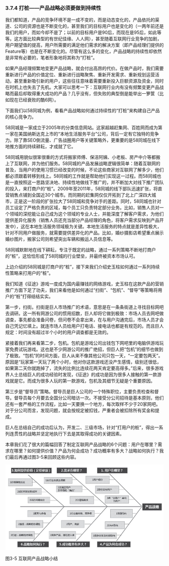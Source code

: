 ### 3.7.4 打桩——产品战略必须要做到持续性

我们都知道，产品的竞争环境不是一成不变的，而是动态变化的，产品依托的渠道、公司的资源也是不断变化的，甚至我们的目标用户也是变化的（一两年前还是我们的用户，而如今却不是了；以前的目标用户是90后，而现在是95后，如此等等。这方面比较典型的有世纪佳缘、人人网），甚至随着互联网行业竞争的加剧，用户期望值的提高，用户所需要的满足他们需求的解决方案（即产品经理们提供的Feature等）也是在不断变化的。尽管有这么多的变化，产品战略的持续性却依然是非常有必要的，笔者形象地将其称为“打桩”。

如果产品经理频繁地变更产品战略，就会付出高昂的代价。在做产品时，我们需要重新进行产品的价值定位、重新进行战略聚焦、重新开发需求、重新规划运营活动，甚至重新吸引新的用户，这些往往意味着需要重新投入巨额资源及资金，同时在时机上也失去了先机。大家可以思考一下：互联网行业内有没有频繁变更产品战略而最后却取得重大成功的产品？几乎没有，但失败的典型倒是能举出一箩筐（比如现在已经衰败的酷6网）。

下面我们以58同城为例，看看产品战略如何通过持续性的“打桩”来构建自己产品的核心竞争力。

58同城是一家成立于2005年的分类信息网站。这家超越赶集网、百姓网而成为第一家在美国纳斯达克上市的“本地生活服务平台”公司，背后一定有它独特的竞争力。除了靠SEO倒流量、广告战圈用户等关键策略外，更重要的是58同城在线下地推方面的持续耕耘，才成就了它。

58同城用貌似很笨很重的方式将搬家师傅、保洁阿姨、小老板、房产中介等都搬上了互联网，并为他们服务。58同城的产品发展战略逻辑很简单：随着互联网的普及，当用户的使用习惯已经改变的时候，不论这些商家对互联网了解多少，他们都必须跟着转移到线上。58同城的工作就是帮助他们实现这一过程。而58同城也是一直按照这一思路坚决地、持续性地做线下推广的，并不断加大对线下推广团队的投入，来打商户的“桩”。2009年至2011年，58同城的线下部队迅速扩张，将直营销售点铺到全国近30个城市。而同期的赶集网仅仅开拓到了北上广深四大城市，正是这一阶段的扩张拉大了58同城和竞争对手的差距。同时，58同城也针对员工设定了严格负责的区域，每个员工只负责特定部分业务。比如，销售人员对一个领域的深挖能让自己成为这个领域的专业人士，并能深度了解客户需求，为他们提供差异化服务（销售人员还充当部分产品经理的角色，将客户需求反映到产品开发中），这在本地生活服务领域极为关键。本地生活服务的特点就是差异性极大，针对不同用户做服务，就需要提供差异化的产品。比如，婚纱摄影店希望重点展示婚纱图片，搬家公司则希望突出车辆和搬运人员信息等。

58同城默默地在线下耕耘，专注于既定的战略，通过一系列策略不断地打商户的“桩”，这恰恰形成了58同城的行业壁垒，并最终被资本市场认可。

上边介绍的58同城是打商户的“桩”，接下来我们介绍史玉柱如何通过一系列持续性策略来打用户的“桩”。

我们知道《征途》游戏一度成为国内最赚钱的网络游戏，史玉柱在这款产品的营销推广方面下足了功夫，我们来看他是如何通过“扫街”、“包机”、“督导”等策略将用户的“桩”打得结结实实。

第一步，扫街。扫街是巨人市场推广的术语，意思是在一条条街道上寻找目标网吧去调研。这一所有网游公司的惯用招数，巨人却将它做到极致：市场人员去网吧做调查，事先都会准备问卷，但问卷不会拿出来，在与用户沟通完后，市场人员才会自己凭记忆填上。就连市场人员给用户打电话、接电话也都是有规范的。而且巨人规定：时间没有超过半个小时的用户调查都是无效的。

紧接着我们再来看第二步，包机。包机是游戏公司出钱包下网吧里的电脑供游戏玩家免费试玩游戏。这也是不少网游公司的推广绝招，但巨人把“包机”的细节也做到了极致。“包机”的时间方面，巨人从来不像其他公司只包一天，“一定要包两天”。原因是“玩家第一天玩了两个小时，他对你这款游戏还没产生感情，级别还很低，如果第二天你就跑掉了，流失的比例比连续花两天肯定要高得多。”后来，很多游戏界人士总结巨人的成功经验时发现，《征途》的成功是因为很多人接触的第一款游戏就是它。而成为很多人玩的第一款游戏，包机及其细节无疑是个重要原因。

第三步是“督导员”策略。督导员是巨人公司的一个特殊职位，主要负责检查和督导。督导员每个月要去全国分公司暗访一次。不接受分公司招待是基本原则，他们还有一套严格的工作流程，比如一天要换一个地方，每次取样不少于20家网吧。对于分公司而言，发现问题，就会按规定被扣钱，严重者会被扣除所有奖金和提成。

巨人在总结自己的成功后认为，开发二、三级市场，针对“打用户的桩”，得出一系列连贯性的战略并坚定地执行下去是其取得成功的关键因素。

本章我们花了很大的篇幅回答了制定互联网产品战略的6个问题：用户在哪里？需求在哪里？如何提供价值？产品为何会成功？成功概率有多大？战略如何执行？我们最后再通过图3-5来回顾这些内容。

![](images/image01457_jpeg)

图3-5 互联网产品战略小结

